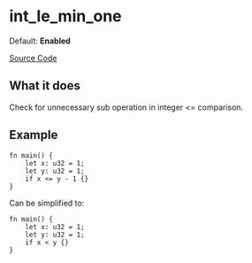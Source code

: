 # int_le_min_one

Default: **Enabled**

[Source Code](https://github.com/software-mansion/cairo-lint/tree/main/src/lints/int_op_one.rs#L180)

## What it does

Check for unnecessary sub operation in integer <= comparison.

## Example

```cairo
fn main() {
    let x: u32 = 1;
    let y: u32 = 1;
    if x <= y - 1 {}
}
```

Can be simplified to:

```cairo
fn main() {
    let x: u32 = 1;
    let y: u32 = 1;
    if x < y {}
}
```
